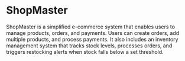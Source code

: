 # ShopMaster
 ShopMaster is a simplified e-commerce system that enables users to manage products, orders, and payments. Users can create orders, add multiple products, and process payments. It also includes an inventory management system that tracks stock levels, processes orders, and triggers restocking alerts when stock falls below a set threshold.
